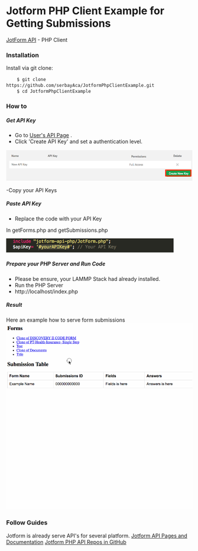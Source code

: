 Jotform PHP Client Example for Getting Submissions
===============
[JotForm API](http://api.jotform.com/docs/) - PHP Client


### Installation

Install via git clone:

        $ git clone https://github.com/serbayAca/JotformPhpClientExample.git
        $ cd JotformPhpClientExample
        


### How to

##### Get API Key

- Go to [User's API Page](https://jotform.com/myaccount/api) .
- Click 'Create API Key' and set a authentication level.

![alt text](https://github.com/serbayAca/JotformPhpClientExample/blob/master/documentation/howtoCreateApi.png "Example , How to Get API Key")

-Copy your API Keys

##### Paste API Key

- Replace the code with your API Key 

In getForms.php and getSubmissions.php

![alt text](https://github.com/serbayAca/JotformPhpClientExample/blob/master/documentation/wherepasteyourapikey.png "Example , Where you should replace API Key in code")

##### Prepare your PHP Server and Run Code

- Please be ensure, your LAMMP Stack had already installed.
- Run the PHP Server
- http://localhost/index.php

##### Result

Here an example how to serve form submissions
![alt text](https://github.com/serbayAca/JotformPhpClientExample/blob/master/documentation/result.gif "Example , Running Code")

### Follow Guides

Jotform is already serve API's for several platform. 
[Jotform API Pages and Documentation](http://api.jotform.com/docs/) 
[Jotform PHP API Repos in GitHub ](https://github.com/jotform/jotform-api-php)